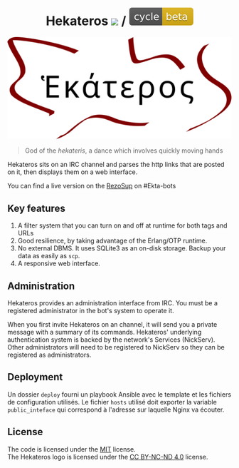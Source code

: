 <h1 align=center>Hekateros <img src="https://img.shields.io/github/tag/friendshipismagic/hekateros.svg"> / <img src="cycle-beta-yellow.svg"></h1>

![Logo](Hekateros.svg)

>God of the *hekateris*, a dance which involves quickly moving hands

Hekateros sits on an IRC channel and parses the http links that are posted on it, then displays them on a web interface.

You can find a live version on the [RezoSup](https://chat.rezosup.org/) on #Ekta-bots


## Key features

1. A filter system that you can turn on and off at runtime for both tags and URLs
2. Good resilience, by taking advantage of the Erlang/OTP runtime.
3. No external DBMS. It uses SQLite3 as an on-disk storage. Backup your data as easily as `scp`.
4. A responsive web interface.

## Administration

Hekateros provides an administration interface from IRC. You must be a registered administrator in the bot's system to operate it.

When you first invite Hekateros on an channel, it will send you a private message with a summary of its commands. Hekateros' underlying authentication
system is backed by the network's Services (NickServ). Other administrators will need to be registered to NickServ so they can be registered as
administrators.  


## Deployment

Un dossier `deploy` fourni un playbook Ansible avec le template et les fichiers de configuration utilisés. Le fichier `hosts` utilisé doit exporter la
variable `public_inteface` qui correspond à l'adresse sur laquelle Nginx va écouter.

## License

The code is licensed under the [MIT](LICENSE.txt) license.  
The Hekateros logo is licensed under the [CC BY-NC-ND 4.0](https://creativecommons.org/licenses/by-nc-nd/4.0/) license.
